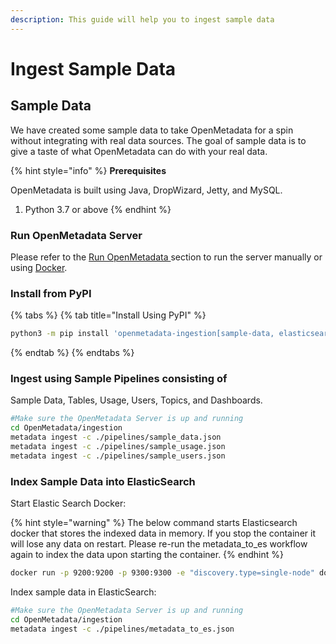 ```yaml
---
description: This guide will help you to ingest sample data
---
```


# Ingest Sample Data

## Sample Data

We have created some sample data to take OpenMetadata for a spin without integrating with real data sources. The goal of sample data is to give a taste of what OpenMetadata can do with your real data.

{% hint style="info" %}
**Prerequisites**

OpenMetadata is built using Java, DropWizard, Jetty, and MySQL.

1. Python 3.7 or above
{% endhint %}

### Run OpenMetadata Server

Please refer to the [Run OpenMetadata ](../run-openmetadata.md#install-on-your-local-machine)section to run the server manually or using [Docker](../run-openmetadata.md#run-docker).

### Install from PyPI

{% tabs %}
{% tab title="Install Using PyPI" %}
```bash
python3 -m pip install 'openmetadata-ingestion[sample-data, elasticsearch]'
```
{% endtab %}
{% endtabs %}

### Ingest using Sample Pipelines consisting of

Sample Data, Tables, Usage, Users, Topics, and Dashboards.

```bash
#Make sure the OpenMetadata Server is up and running
cd OpenMetadata/ingestion
metadata ingest -c ./pipelines/sample_data.json
metadata ingest -c ./pipelines/sample_usage.json
metadata ingest -c ./pipelines/sample_users.json
```

### Index Sample Data into ElasticSearch

Start Elastic Search Docker:

{% hint style="warning" %}
The below command starts Elasticsearch docker that stores the indexed data in memory. If you stop the container it will lose any data on restart. Please re-run the metadata\_to\_es workflow again to index the data upon starting the container.
{% endhint %}

```bash
docker run -p 9200:9200 -p 9300:9300 -e "discovery.type=single-node" docker.elastic.co/elasticsearch/elasticsearch:7.10.2
```

Index sample data in ElasticSearch:

```bash
#Make sure the OpenMetadata Server is up and running
cd OpenMetadata/ingestion
metadata ingest -c ./pipelines/metadata_to_es.json
```

